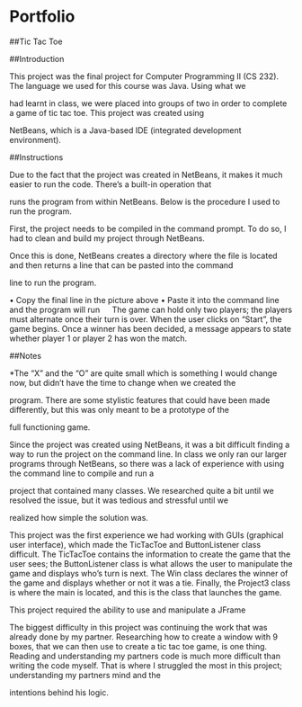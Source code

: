 # Portfolio
##Tic Tac Toe

##Introduction


This project was the final project for Computer Programming II (CS 232). The language we used for this course was Java. Using what we 

had learnt in class, we were placed into groups of two in order to complete a game of tic tac toe. This project was created using 

NetBeans, which is a Java-based IDE (integrated development environment). 

##Instructions

Due to the fact that the project was created in NetBeans, it makes it much easier to run the code. There’s a built-in operation that 

runs the program from within NetBeans. Below is the procedure I used to run the program.

First, the project needs to be compiled in the command prompt. To do so, I had to clean and build my project through NetBeans.

Once this is done, NetBeans creates a directory where the file is located and then returns a line that can be pasted into the command 

line to run the program.  
 

•	Copy the final line in the picture above
•	Paste it into the command line and the program will run
  
The game can hold only two players; the players must alternate once their turn is over. When the user clicks on “Start”, the game begins. Once a winner has been decided, a message appears to state whether player 1 or player 2 has won the match. 

##Notes


*The “X” and the “O” are quite small which is something I would change now, but didn’t have the time to change when we created the 

program. There are some stylistic features that could have been made differently, but this was only meant to be a prototype of the 

full functioning game.

Since the project was created using NetBeans, it was a bit difficult finding a way to run the project on the command line. In class we 
only ran our larger programs through NetBeans, so there was a lack of experience with using the command line to compile and run a 

project that contained many classes. We researched quite a bit until we resolved the issue, but it was tedious and stressful until we 

realized how simple the solution was. 

This project was the first experience we had working with GUIs (graphical user interface), which made the TicTacToe and ButtonListener 
class difficult. The TicTacToe contains the information to create the game that the user sees; the ButtonListener class is what allows 
the user to manipulate the game and displays who’s turn is next. The Win class declares the winner of the game and displays whether or 
not it was a tie. Finally, the Project3 class is where the main is located, and this is the class that launches the game. 

This project required the ability to use and manipulate a JFrame

The biggest difficulty in this project was continuing the work that was already done by my partner. Researching how to create a window 
with 9 boxes, that we can then use to create a tic tac toe game, is one thing. Reading and understanding my partners code is much more 
difficult than writing the code myself. That is where I struggled the most in this project; understanding my partners mind and the 

intentions behind his logic. 


